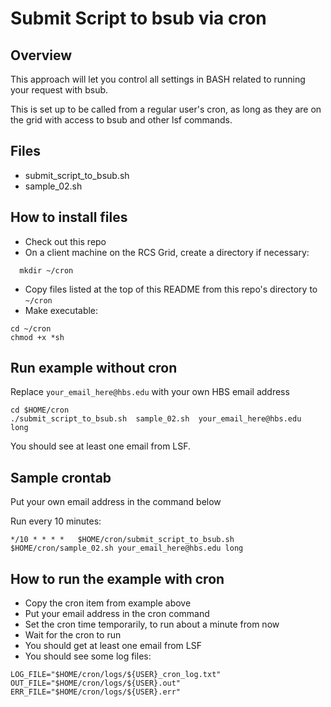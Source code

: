 # Submit Script to bsub via cron

## Overview

This approach will let you control all settings in BASH related to running your request with bsub.

This is set up to be called from a regular user's cron, as long as they are on the grid with access to bsub and other lsf commands.


## Files

* submit_script_to_bsub.sh
* sample_02.sh

## How to install files

* Check out this repo
* On a client machine on the RCS Grid, create a directory if necessary:

```
  mkdir ~/cron
```

* Copy files listed at the top of this README from this repo's directory to `~/cron`
* Make executable:  

```
cd ~/cron
chmod +x *sh
```

## Run example without cron

Replace `your_email_here@hbs.edu` with your own HBS email address

```
cd $HOME/cron
./submit_script_to_bsub.sh  sample_02.sh  your_email_here@hbs.edu  long
```

You should see at least one email from LSF.


## Sample crontab

Put your own email address in the command below

Run every 10 minutes:

```
*/10 * * * *   $HOME/cron/submit_script_to_bsub.sh $HOME/cron/sample_02.sh your_email_here@hbs.edu long
```

## How to run the example with cron

* Copy the cron item from example above
* Put your email address in the cron command
* Set the cron time temporarily, to run about a minute from now
* Wait for the cron to run
* You should get at least one email from LSF
* You should see some log files:

```
LOG_FILE="$HOME/cron/logs/${USER}_cron_log.txt"
OUT_FILE="$HOME/cron/logs/${USER}.out"
ERR_FILE="$HOME/cron/logs/${USER}.err"
```
